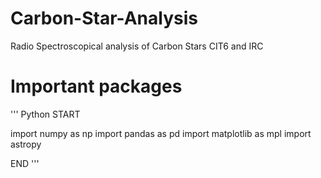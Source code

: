 # Carbon-Star-Analysis
Radio Spectroscopical analysis of Carbon Stars CIT6 and IRC 

# Important packages 

''' Python 
START

import numpy as np
import pandas as pd
import matplotlib as mpl
import astropy

END
'''
